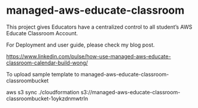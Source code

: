 # managed-aws-educate-classroom

This project gives Educators have a centralized control to all student’s AWS Educate Classroom Account.

For Deployment and user guide, please check my blog post.

https://www.linkedin.com/pulse/how-use-managed-aws-educate-classroom-calendar-build-wong/


To upload sample template to managed-aws-educate-classroom-classroombucket

aws s3 sync ./cloudformation  s3://managed-aws-educate-classroom-classroombucket-1oykzdnmwtrln
